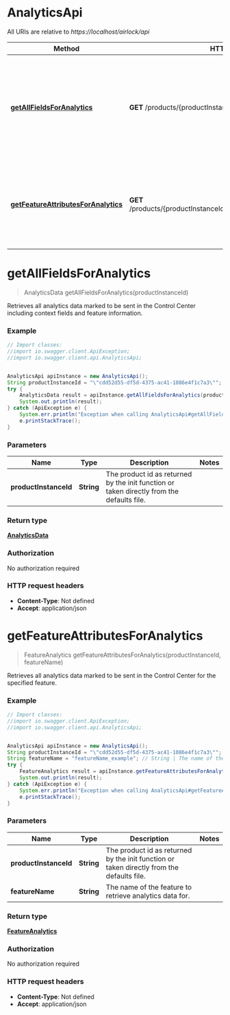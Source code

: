 # AnalyticsApi

All URIs are relative to *https://localhost/airlock/api*

Method | HTTP request | Description
------------- | ------------- | -------------
[**getAllFieldsForAnalytics**](AnalyticsApi.md#getAllFieldsForAnalytics) | **GET** /products/{productInstanceId}/analytics | Retrieves all analytics data marked to be sent in the Control Center including context fields and feature information.
[**getFeatureAttributesForAnalytics**](AnalyticsApi.md#getFeatureAttributesForAnalytics) | **GET** /products/{productInstanceId}/analytics/features/{featureName} | Retrieves all analytics data marked to be sent in the Control Center for the specified feature.


<a name="getAllFieldsForAnalytics"></a>
# **getAllFieldsForAnalytics**
> AnalyticsData getAllFieldsForAnalytics(productInstanceId)

Retrieves all analytics data marked to be sent in the Control Center including context fields and feature information.



### Example
```java
// Import classes:
//import io.swagger.client.ApiException;
//import io.swagger.client.api.AnalyticsApi;


AnalyticsApi apiInstance = new AnalyticsApi();
String productInstanceId = "\"cdd52d55-df5d-4375-ac41-1086e4f1c7a3\""; // String | The product id as returned by the init function or taken directly from the defaults file.
try {
    AnalyticsData result = apiInstance.getAllFieldsForAnalytics(productInstanceId);
    System.out.println(result);
} catch (ApiException e) {
    System.err.println("Exception when calling AnalyticsApi#getAllFieldsForAnalytics");
    e.printStackTrace();
}
```

### Parameters

Name | Type | Description  | Notes
------------- | ------------- | ------------- | -------------
 **productInstanceId** | **String**| The product id as returned by the init function or taken directly from the defaults file. |

### Return type

[**AnalyticsData**](AnalyticsData.md)

### Authorization

No authorization required

### HTTP request headers

 - **Content-Type**: Not defined
 - **Accept**: application/json

<a name="getFeatureAttributesForAnalytics"></a>
# **getFeatureAttributesForAnalytics**
> FeatureAnalytics getFeatureAttributesForAnalytics(productInstanceId, featureName)

Retrieves all analytics data marked to be sent in the Control Center for the specified feature.



### Example
```java
// Import classes:
//import io.swagger.client.ApiException;
//import io.swagger.client.api.AnalyticsApi;


AnalyticsApi apiInstance = new AnalyticsApi();
String productInstanceId = "\"cdd52d55-df5d-4375-ac41-1086e4f1c7a3\""; // String | The product id as returned by the init function or taken directly from the defaults file.
String featureName = "featureName_example"; // String | The name of the feature to retrieve analytics data for.
try {
    FeatureAnalytics result = apiInstance.getFeatureAttributesForAnalytics(productInstanceId, featureName);
    System.out.println(result);
} catch (ApiException e) {
    System.err.println("Exception when calling AnalyticsApi#getFeatureAttributesForAnalytics");
    e.printStackTrace();
}
```

### Parameters

Name | Type | Description  | Notes
------------- | ------------- | ------------- | -------------
 **productInstanceId** | **String**| The product id as returned by the init function or taken directly from the defaults file. |
 **featureName** | **String**| The name of the feature to retrieve analytics data for. |

### Return type

[**FeatureAnalytics**](FeatureAnalytics.md)

### Authorization

No authorization required

### HTTP request headers

 - **Content-Type**: Not defined
 - **Accept**: application/json


